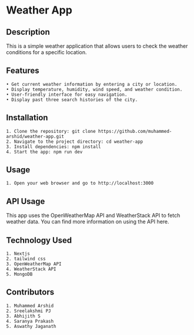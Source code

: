 

# Weather App

## Description
This is a simple weather application that allows users to check the weather conditions for a specific location.
## Features
    • Get current weather information by entering a city or location.
    • Display temperature, humidity, wind speed, and weather condition.
    • User-friendly interface for easy navigation.
    • Display past three search histories of the city.

## Installation
    1. Clone the repository: git clone https://github.com/muhammed-arshid/weather-app.git
    2. Navigate to the project directory: cd weather-app
    3. Install dependencies: npm install
    4. Start the app: npm run dev
## Usage
    1. Open your web browser and go to http://localhost:3000
## API Usage
This app uses the OpenWeatherMap API  and WeatherStack API to fetch weather data. You can find more information on using the API here.

## Technology Used
    1. Nextjs
    2. tailwind css
    3. OpenWeatherMap API 
    4. WeatherStack API
    5. MongoDB

## Contributors
    1. Muhammed Arshid
    2. Sreelakshmi PJ
    3. Abhijith S
    4. Saranya Prakash
    5. Aswathy Jaganath

